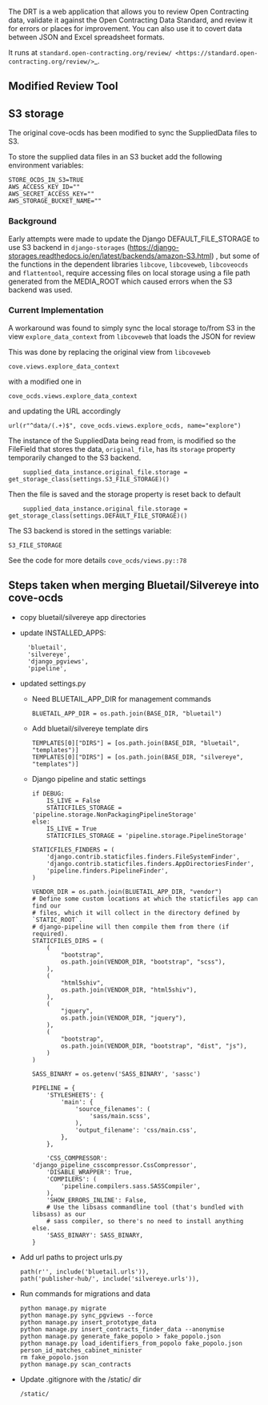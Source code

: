 
The DRT is a web application that allows you to review Open Contracting data, validate it against the Open Contracting Data Standard, and review it for errors or places for improvement. You can also use it to covert data between JSON and Excel spreadsheet formats.

It runs at `standard.open-contracting.org/review/ <https://standard.open-contracting.org/review/>`_.


## Modified Review Tool

## S3 storage

The original cove-ocds has been modified to sync the SuppliedData files to S3.

To store the supplied data files in an S3 bucket add the following environment variables:

    STORE_OCDS_IN_S3=TRUE
    AWS_ACCESS_KEY_ID=""
    AWS_SECRET_ACCESS_KEY=""
    AWS_STORAGE_BUCKET_NAME=""

### Background

Early attempts were made to update the Django DEFAULT_FILE_STORAGE to use S3 backend in `django-storages`  (https://django-storages.readthedocs.io/en/latest/backends/amazon-S3.html)
, but some of the functions in the dependent libraries
	`libcove`,
	`libcoveweb`,
	`libcoveocds`
	and `flattentool`,
require accessing files on local storage using a file path generated from the MEDIA_ROOT
which caused errors when the S3 backend was used.

### Current Implementation

A workaround was found to simply sync the local storage to/from S3 in the view `explore_data_context` from `libcoveweb` that loads the JSON for review

This was done by replacing the original view from `libcoveweb`

    cove.views.explore_data_context

with a modified one in 

    cove_ocds.views.explore_data_context

and updating the URL accordingly
    
    url(r"^data/(.+)$", cove_ocds.views.explore_ocds, name="explore")

The instance of the SuppliedData being read from, is modified so the FileField that stores the data, `original_file`,
 has its `storage` property temporarily changed to the S3 backend. 
 
        supplied_data_instance.original_file.storage = get_storage_class(settings.S3_FILE_STORAGE)()
     
Then the file is saved and the storage property is reset back to default

        supplied_data_instance.original_file.storage = get_storage_class(settings.DEFAULT_FILE_STORAGE)()

The S3 backend is stored in the settings variable:

    S3_FILE_STORAGE

See the code for more details `cove_ocds/views.py::78`


## Steps taken when merging Bluetail/Silvereye into cove-ocds

- copy bluetail/silvereye app directories
- update INSTALLED_APPS:


        'bluetail',
        'silvereye',
        'django_pgviews',
        'pipeline',
    
- updated settings.py 
    - Need BLUETAIL_APP_DIR for management commands
    
        ```
        BLUETAIL_APP_DIR = os.path.join(BASE_DIR, "bluetail")
        ```
      
    - Add bluetail/silvereye template dirs
    
        ```
        TEMPLATES[0]["DIRS"] = [os.path.join(BASE_DIR, "bluetail", "templates")]
        TEMPLATES[0]["DIRS"] = [os.path.join(BASE_DIR, "silvereye", "templates")]
        ```
      
    - Django pipeline and static settings
    
        ```
        if DEBUG:
            IS_LIVE = False
            STATICFILES_STORAGE = 'pipeline.storage.NonPackagingPipelineStorage'
        else:
            IS_LIVE = True
            STATICFILES_STORAGE = 'pipeline.storage.PipelineStorage'

        STATICFILES_FINDERS = (
            'django.contrib.staticfiles.finders.FileSystemFinder',
            'django.contrib.staticfiles.finders.AppDirectoriesFinder',
            'pipeline.finders.PipelineFinder',
        )

        VENDOR_DIR = os.path.join(BLUETAIL_APP_DIR, "vendor")
        # Define some custom locations at which the staticfiles app can find our
        # files, which it will collect in the directory defined by `STATIC_ROOT`.
        # django-pipeline will then compile them from there (if required).
        STATICFILES_DIRS = (
            (
                "bootstrap",
                os.path.join(VENDOR_DIR, "bootstrap", "scss"),
            ),
            (
                "html5shiv",
                os.path.join(VENDOR_DIR, "html5shiv"),
            ),
            (
                "jquery",
                os.path.join(VENDOR_DIR, "jquery"),
            ),
            (
                "bootstrap",
                os.path.join(VENDOR_DIR, "bootstrap", "dist", "js"),
            )
        )

        SASS_BINARY = os.getenv('SASS_BINARY', 'sassc')

        PIPELINE = {
            'STYLESHEETS': {
                'main': {
                    'source_filenames': (
                        'sass/main.scss',
                    ),
                    'output_filename': 'css/main.css',
                },
            },

            'CSS_COMPRESSOR': 'django_pipeline_csscompressor.CssCompressor',
            'DISABLE_WRAPPER': True,
            'COMPILERS': (
                'pipeline.compilers.sass.SASSCompiler',
            ),
            'SHOW_ERRORS_INLINE': False,
            # Use the libsass commandline tool (that's bundled with libsass) as our
            # sass compiler, so there's no need to install anything else.
            'SASS_BINARY': SASS_BINARY,
        }
        ```
- Add url paths to project urls.py
    
    ```
    path(r'', include('bluetail.urls')),
    path('publisher-hub/', include('silvereye.urls')),
    ```
 
- Run commands for migrations and data 

    ```   
    python manage.py migrate
    python manage.py sync_pgviews --force
    python manage.py insert_prototype_data
    python manage.py insert_contracts_finder_data --anonymise
    python manage.py generate_fake_popolo > fake_popolo.json
    python manage.py load_identifiers_from_popolo fake_popolo.json person_id_matches_cabinet_minister
    rm fake_popolo.json
    python manage.py scan_contracts
    ```

- Update .gitignore with the /static/ dir

    ```
    /static/
    ```